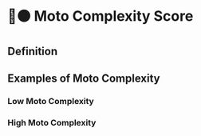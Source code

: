 # 🔷🟠 Moto Complexity Score

## Definition

## Examples of Moto Complexity

### Low Moto Complexity

### High Moto Complexity
